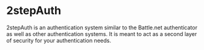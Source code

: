 2stepAuth
=========

2stepAuth is an authentication system similar to the Battle.net authenticator as well as other authentication systems. It is meant to act as a second layer of security for your authentication needs.